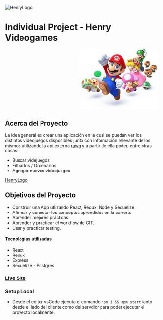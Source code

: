 ![HenryLogo](https://d31uz8lwfmyn8g.cloudfront.net/Assets/logo-henry-white-lg.png)

# Individual Project - Henry Videogames

<p align="right">
  <img height="200" src="./videogame.png" />
</p>

## Acerca del Proyecto

La idea general es crear una aplicación en la cual se puedan ver los distintos videojuegos disponibles junto con información relevante de los mismos utilizando la api externa [rawg](https://rawg.io/apidocs) y a partir de ella poder, entre otras cosas:

- Buscar videjuegos
- Filtrarlos / Ordenarlos
- Agregar nuevos videojuegos


 [HenryLogo](https://ibb.co/2kHhkZ5.jpg)


## Objetivos del Proyecto

- Construir una App utlizando React, Redux, Node y Sequelize.
- Afirmar y conectar los conceptos aprendidos en la carrera.
- Aprender mejores prácticas.
- Aprender y practicar el workflow de GIT.
- Usar y practicar testing.



#### Tecnologías utilizadas

-  React
-  Redux
-  Express
- Sequelize - Postgres

### [Live Site](https://electronic-games-db.vercel.app/)

### Setup Local

- Desde el editor vsCode ejecuta el comando ``` npm i && npm start ``` tanto desde el lado del cliente como del servdior para poder ejecutar el proyecto localmente.
